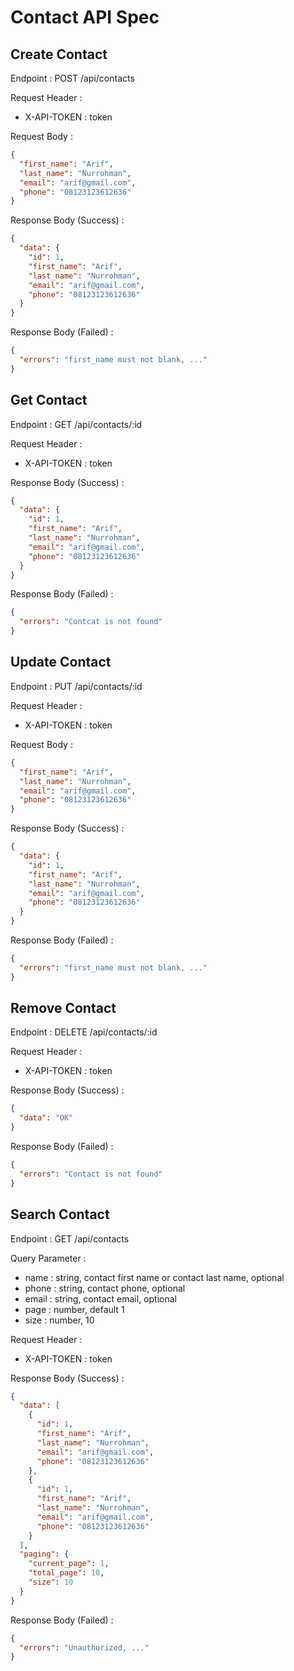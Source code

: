 # Contact API Spec

## Create Contact

Endpoint : POST /api/contacts

Request Header :

- X-API-TOKEN : token

Request Body :

```json
{
  "first_name": "Arif",
  "last_name": "Nurrohman",
  "email": "arif@gmail.com",
  "phone": "08123123612636"
}
```

Response Body (Success) :

```json
{
  "data": {
    "id": 1,
    "first_name": "Arif",
    "last_name": "Nurrohman",
    "email": "arif@gmail.com",
    "phone": "08123123612636"
  }
}
```

Response Body (Failed) :

```json
{
  "errors": "first_name must not blank, ..."
}
```

## Get Contact

Endpoint : GET /api/contacts/:id

Request Header :

- X-API-TOKEN : token

Response Body (Success) :

```json
{
  "data": {
    "id": 1,
    "first_name": "Arif",
    "last_name": "Nurrohman",
    "email": "arif@gmail.com",
    "phone": "08123123612636"
  }
}
```

Response Body (Failed) :

```json
{
  "errors": "Contcat is not found"
}
```

## Update Contact

Endpoint : PUT /api/contacts/:id

Request Header :

- X-API-TOKEN : token

Request Body :

```json
{
  "first_name": "Arif",
  "last_name": "Nurrohman",
  "email": "arif@gmail.com",
  "phone": "08123123612636"
}
```

Response Body (Success) :

```json
{
  "data": {
    "id": 1,
    "first_name": "Arif",
    "last_name": "Nurrohman",
    "email": "arif@gmail.com",
    "phone": "08123123612636"
  }
}
```

Response Body (Failed) :

```json
{
  "errors": "first_name must not blank, ..."
}
```

## Remove Contact

Endpoint : DELETE /api/contacts/:id

Request Header :

- X-API-TOKEN : token

Response Body (Success) :

```json
{
  "data": "OK"
}
```

Response Body (Failed) :

```json
{
  "errors": "Contact is not found"
}
```

## Search Contact

Endpoint : GET /api/contacts

Query Parameter :

- name : string, contact first name or contact last name, optional
- phone : string, contact phone, optional
- email : string, contact email, optional
- page : number, default 1
- size : number, 10

Request Header :

- X-API-TOKEN : token

Response Body (Success) :

```json
{
  "data": [
    {
      "id": 1,
      "first_name": "Arif",
      "last_name": "Nurrohman",
      "email": "arif@gmail.com",
      "phone": "08123123612636"
    },
    {
      "id": 1,
      "first_name": "Arif",
      "last_name": "Nurrohman",
      "email": "arif@gmail.com",
      "phone": "08123123612636"
    }
  ],
  "paging": {
    "current_page": 1,
    "total_page": 10,
    "size": 10
  }
}
```

Response Body (Failed) :

```json
{
  "errors": "Unauthorized, ..."
}
```
